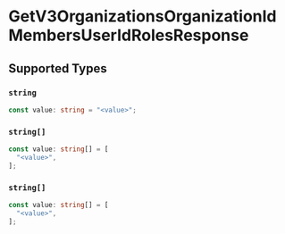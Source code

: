 # GetV3OrganizationsOrganizationIdMembersUserIdRolesResponse


## Supported Types

### `string`

```typescript
const value: string = "<value>";
```

### `string[]`

```typescript
const value: string[] = [
  "<value>",
];
```

### `string[]`

```typescript
const value: string[] = [
  "<value>",
];
```

